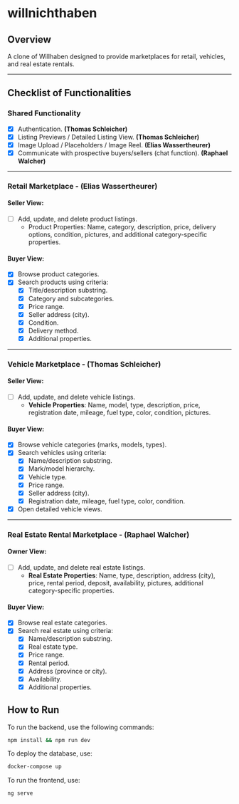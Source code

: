 # **willnichthaben**

## **Overview**
A clone of Willhaben designed to provide marketplaces for retail, vehicles, and real estate rentals.

---

## **Checklist of Functionalities**

### **Shared Functionality**
- [x] Authentication. **(Thomas Schleicher)**
- [x] Listing Previews / Detailed Listing View. **(Thomas Schleicher)**
- [x] Image Upload / Placeholders / Image Reel. **(Elias Wassertheurer)**
- [x] Communicate with prospective buyers/sellers (chat function). **(Raphael Walcher)**

---

### **Retail Marketplace** - **(Elias Wassertheurer)**

#### Seller View:
- [ ] Add, update, and delete product listings.
    - Product Properties: Name, category, description, price, delivery options, condition, pictures, and additional category-specific properties.

#### Buyer View:
- [x] Browse product categories.
- [x] Search products using criteria:
    - [x] Title/description substring.
    - [x] Category and subcategories.
    - [x] Price range.
    - [x] Seller address (city).
    - [x] Condition.
    - [x] Delivery method.
    - [x] Additional properties.

---

### **Vehicle Marketplace** - **(Thomas Schleicher)**
#### Seller View:
- [ ] Add, update, and delete vehicle listings.
    - **Vehicle Properties**: Name, model, type, description, price, registration date, mileage, fuel type, color, condition, pictures.

#### Buyer View:
- [x] Browse vehicle categories (marks, models, types).
- [x] Search vehicles using criteria:
    - [x] Name/description substring.
    - [x] Mark/model hierarchy.
    - [x] Vehicle type.
    - [x] Price range.
    - [x] Seller address (city).
    - [x] Registration date, mileage, fuel type, color, condition.
- [x] Open detailed vehicle views.

---

### **Real Estate Rental Marketplace** - **(Raphael Walcher)**
#### Owner View:
- [ ] Add, update, and delete real estate listings.
    - **Real Estate Properties**: Name, type, description, address (city), price, rental period, deposit, availability, pictures, additional category-specific properties.

#### Buyer View:
- [x] Browse real estate categories.
- [x] Search real estate using criteria:
    - [x] Name/description substring.
    - [x] Real estate type.
    - [x] Price range.
    - [x] Rental period.
    - [x] Address (province or city).
    - [x] Availability.
    - [x] Additional properties.

## **How to Run**
To run the backend, use the following commands:
```sh
npm install && npm run dev
```
To deploy the database, use:
```sh
docker-compose up
```
To run the frontend, use:
```sh
ng serve
``` 